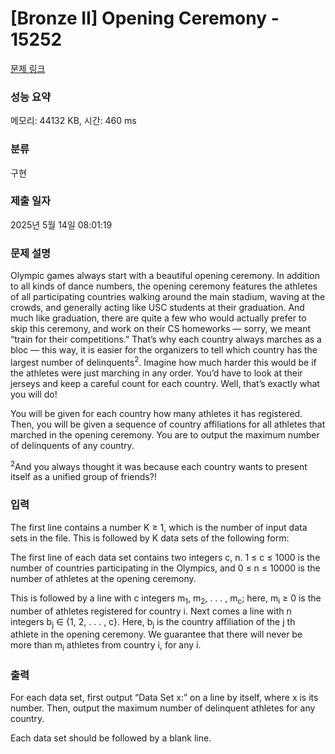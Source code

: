 # [Bronze II] Opening Ceremony - 15252 

[문제 링크](https://www.acmicpc.net/problem/15252) 

### 성능 요약

메모리: 44132 KB, 시간: 460 ms

### 분류

구현

### 제출 일자

2025년 5월 14일 08:01:19

### 문제 설명

<p>Olympic games always start with a beautiful opening ceremony. In addition to all kinds of dance numbers, the opening ceremony features the athletes of all participating countries walking around the main stadium, waving at the crowds, and generally acting like USC students at their graduation. And much like graduation, there are quite a few who would actually prefer to skip this ceremony, and work on their CS homeworks — sorry, we meant “train for their competitions.” That’s why each country always marches as a bloc — this way, it is easier for the organizers to tell which country has the largest number of delinquents<sup>2</sup>. Imagine how much harder this would be if the athletes were just marching in any order. You’d have to look at their jerseys and keep a careful count for each country. Well, that’s exactly what you will do!</p>

<p>You will be given for each country how many athletes it has registered. Then, you will be given a sequence of country affiliations for all athletes that marched in the opening ceremony. You are to output the maximum number of delinquents of any country.</p>

<p><sup>2</sup>And you always thought it was because each country wants to present itself as a unified group of friends?!</p>

### 입력 

 <p>The first line contains a number K ≥ 1, which is the number of input data sets in the file. This is followed by K data sets of the following form:</p>

<p>The first line of each data set contains two integers c, n. 1 ≤ c ≤ 1000 is the number of countries participating in the Olympics, and 0 ≤ n ≤ 10000 is the number of athletes at the opening ceremony.</p>

<p>This is followed by a line with c integers m<sub>1</sub>, m<sub>2</sub>, . . . , m<sub>c</sub>; here, m<sub>i</sub> ≥ 0 is the number of athletes registered for country i. Next comes a line with n integers b<sub>j</sub> ∈ {1, 2, . . . , c}. Here, b<sub>j</sub> is the country affiliation of the j th athlete in the opening ceremony. We guarantee that there will never be more than m<sub>i</sub> athletes from country i, for any i.</p>

### 출력 

 <p>For each data set, first output “Data Set x:” on a line by itself, where x is its number. Then, output the maximum number of delinquent athletes for any country.</p>

<p>Each data set should be followed by a blank line.</p>

